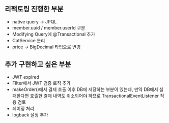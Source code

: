 ## 리팩토링 진행한 부분
- native query → JPQL
- member.uuid / member.userId 구분
- Modifying Query에 @Transactional 추가
- CatService 분리
- price → BigDecimal 타입으로 변경

## 추가 구현하고 싶은 부분
- JWT expired
- Filter에서 JWT 검증 로직 추가
- makeOrder()에서 결제 호출 이후 DB에 저장하는 부분이 있는데, 만약 DB에서 실패한다면 호출한 결제 내역도 취소되어야 하므로 TransactionalEventListener 적용 검토
- 페이징 처리
- logback 설정 추가